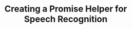 ---
title: Creating a Promise Helper for Speech Recognition
order: 2
chapter: web-speech
slug: web-speech/promise-helper
summary: Encapsulate speech recognition in a helper function that uses Promises.
---
